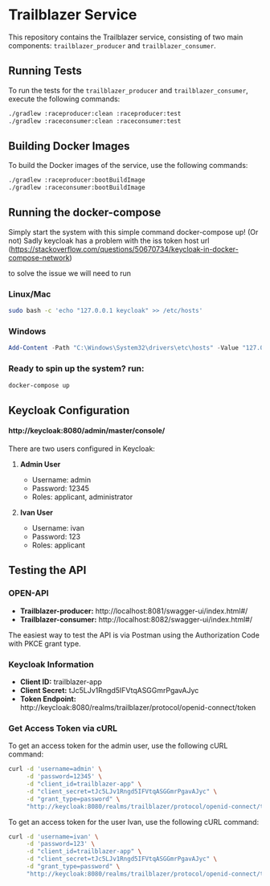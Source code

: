 # Trailblazer Service

This repository contains the Trailblazer service, consisting of two main components: `trailblazer_producer` and `trailblazer_consumer`.

## Running Tests

To run the tests for the `trailblazer_producer` and `trailblazer_consumer`, execute the following commands:

```bash
./gradlew :raceproducer:clean :raceproducer:test
./gradlew :raceconsumer:clean :raceconsumer:test
```

## Building Docker Images

To build the Docker images of the service, use the following commands:

```bash
./gradlew :raceproducer:bootBuildImage
./gradlew :raceconsumer:bootBuildImage
```

## Running the docker-compose

Simply start the system with this simple command docker-compose up! (Or not)
Sadly keycloak has a problem with the iss token host url 
(https://stackoverflow.com/questions/50670734/keycloak-in-docker-compose-network)

to solve the issue we will need to run

### Linux/Mac
```bash
sudo bash -c 'echo "127.0.0.1 keycloak" >> /etc/hosts'
```

### Windows
```powershell
Add-Content -Path "C:\Windows\System32\drivers\etc\hosts" -Value "127.0.0.1 keycloak"
```

### Ready to spin up the system? run:

```bash
docker-compose up
```

## Keycloak Configuration

#### http://keycloak:8080/admin/master/console/

There are two users configured in Keycloak:

1. **Admin User**
    - Username: admin
    - Password: 12345
    - Roles: applicant, administrator

2. **Ivan User**
    - Username: ivan
    - Password: 123
    - Roles: applicant

## Testing the API

### OPEN-API

- **Trailblazer-producer:** http://localhost:8081/swagger-ui/index.html#/
- **Trailblazer-consumer:** http://localhost:8082/swagger-ui/index.html#/


The easiest way to test the API is via Postman using the Authorization Code with PKCE grant type.

### Keycloak Information

- **Client ID:** trailblazer-app
- **Client Secret:** tJc5LJv1Rngd5IFVtqASGGmrPgavAJyc
- **Token Endpoint:** http://keycloak:8080/realms/trailblazer/protocol/openid-connect/token

### Get Access Token via cURL

To get an access token for the admin user, use the following cURL command:

```bash
curl -d 'username=admin' \
     -d 'password=12345' \
     -d "client_id=trailblazer-app" \
     -d "client_secret=tJc5LJv1Rngd5IFVtqASGGmrPgavAJyc" \
     -d "grant_type=password" \
     "http://keycloak:8080/realms/trailblazer/protocol/openid-connect/token"
```

To get an access token for the user Ivan, use the following cURL command:

```bash
curl -d 'username=ivan' \
     -d 'password=123' \
     -d "client_id=trailblazer-app" \
     -d "client_secret=tJc5LJv1Rngd5IFVtqASGGmrPgavAJyc" \
     -d "grant_type=password" \
     "http://keycloak:8080/realms/trailblazer/protocol/openid-connect/token"
```


